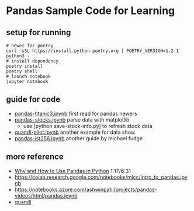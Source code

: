 # Pandas Sample Code for Learning

## setup for running

    # newer for poetry
    curl -sSL https://install.python-poetry.org | POETRY_VERSION=1.2.1 python3 -
    # install dependency
    poetry install
    poetry shell
    # launch notebook
    jupyter notebook

## guide for code

- [pandas-titanic3.ipynb](./pandas-titanic3.ipynb) first read for pandas newers
- [pandas-stocks.ipynb](./pandas-stocks.ipynb) parse data with matplotlib
  - use [python save-stock-info.py] to refresh stock data
- [quandl-pilot.ipynb](./quandl-pilot.ipynb) another example for data show
- [pandas-ist256.ipynb](./pandas-ist256.ipynb) another guide by michael fudge

## more reference

- [Why and How to Use Pandas in Python](https://www.youtube.com/watch?v=dcqPhpY7tWk) 1:17/6:31
- https://colab.research.google.com/notebooks/mlcc/intro_to_pandas.ipynb
- https://notebooks.azure.com/ashwinpatil/projects/pandas-videos/html/pandas.ipynb
- [quandl](https://ntguardian.wordpress.com/2018/07/17/stock-data-analysis-python-v2/)